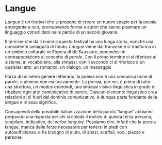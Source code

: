 <h1 class="main-title">Langue</h1>

*Langue* è un festival che si propone di creare un nuovo spazio per la poesia emergente e non,  promuovendo forme e autori che sanno plasmare un linguaggio consolidato nelle parole di un secolo giovane.

Il termine che dà il nome a questo festival ha una lunga storia, nonché una consistente ambiguità di fondo. *Langue* viene dal francese e si trasforma in un simbolo culturale nell’opera di de Saussure, ponendosi in contrapposizione al concetto di *parole*. Con il primo termine ci si riferisce al sistema, al vocabolario, alla sintassi; con il secondo ci si riferisce a un qualsiasi atto: un romanzo, un dialogo, un messaggio.

Forza di un intero genere letterario, la poesia non è una comunicazione di parole, o almeno non esclusivamente. La poesia, per noi, è prima di tutto una struttura, un *modus operandi*, una sintassi visivo-linguistica in grado di ribaltare ogni atto comunicativo di parole. Ciascun elemento linguistico crea relazioni al di fuori del dominio comunicativo, è dunque parte fondante della *langue* e in essa significa.

Consapevoli della possibile italianizzazione della parola “langue” abbiamo preparato una risposta per chi si chieda il motivo di questa terza persona, singolare, indicativo, del verbo *languire*. Possiamo dire, infatti che la poesia langue, manca delle forze necessarie per tenersi in piedi con autosufficienza, e ha bisogno di aiuto, di spazi, scaffali, voci, piazze e persone.

